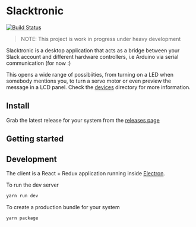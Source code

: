 # Slacktronic

[![Build Status](https://travis-ci.org/migmartri/slacktronic.svg?branch=master)](https://travis-ci.org/migmartri/slacktronic)

> NOTE: This project is work in progress under heavy development

Slacktronic is a desktop application that acts as a bridge between your Slack account and different hardware controllers, i.e Arduino via serial communication (for now :)

This opens a wide range of possibiities, from turning on a LED when somebody mentions you, to turn a servo motor or even preview the message in a LCD panel. Check the [devices](/devices) directory for more information.

## Install

Grab the latest release for your system from the [releases page](https://github.com/migmartri/slacktronic/releases)

## Getting started

## Development

The client is a React + Redux application running inside [Electron](https://electronjs.org/).

To run the dev server

```bash
yarn run dev
```

To create a production bundle for your system

```
yarn package
```